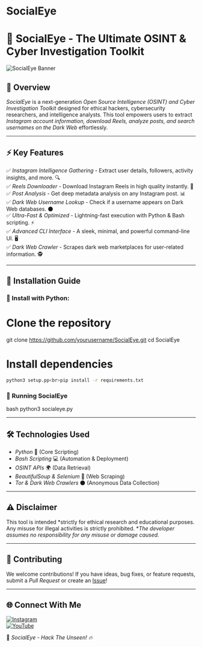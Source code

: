 # SocialEye
# 🚀 SocialEye - The Ultimate OSINT & Cyber Investigation Toolkit

![SocialEye Banner](https://raw.githubusercontent.com/errorsploit/SocialEye/refs/heads/main/WhatsApp%20Image%202025-02-22%20at%2011.45.50%20PM.jpeg)

## 🌟 Overview
*SocialEye* is a next-generation *Open Source Intelligence (OSINT) and Cyber Investigation Toolkit* designed for ethical hackers, cybersecurity researchers, and intelligence analysts. This tool empowers users to extract *Instagram account information, download Reels, analyze posts, and search usernames on the Dark Web* effortlessly. 

---

## ⚡ Key Features
✅ *Instagram Intelligence Gathering* - Extract user details, followers, activity insights, and more. 🔍  
✅ *Reels Downloader* - Download Instagram Reels in high quality instantly. 🎥  
✅ *Post Analysis* - Get deep metadata analysis on any Instagram post. 📊  
✅ *Dark Web Username Lookup* - Check if a username appears on Dark Web databases. 🌑  
✅ *Ultra-Fast & Optimized* - Lightning-fast execution with Python & Bash scripting. ⚡  
✅ *Advanced CLI Interface* - A sleek, minimal, and powerful command-line UI. 🖥️  
✅ *Dark Web Crawler* - Scrapes dark web marketplaces for user-related information. 🕵️  

---

## 📌 Installation Guide
### 🔧 Install with Python:

# Clone the repository
git clone https://github.com/yourusername/SocialEye.git
cd SocialEye

# Install dependencies
```bash
python3 setup.pp<br>pip install -r requirements.txt
```

### 🚀 Running SocialEye
bash
python3 socialeye.py


---

## 🛠️ Technologies Used
- *Python* 🐍 (Core Scripting)  
- *Bash Scripting* 💻 (Automation & Deployment)  
- *OSINT APIs* 🌍 (Data Retrieval)  
- *BeautifulSoup & Selenium* 🏹 (Web Scraping)  
- *Tor & Dark Web Crawlers* 🌑 (Anonymous Data Collection)  

---

## ⚠️ Disclaimer
This tool is intended *strictly for ethical research and educational purposes. Any misuse for illegal activities is strictly prohibited. **The developer assumes no responsibility for any misuse or damage caused.*

---

## 🤝 Contributing
We welcome contributions! If you have ideas, bug fixes, or feature requests, submit a *Pull Request* or create an [Issue](https://github.com/yourusername/SocialEye/issues)!

---

## 🌐 Connect With Me
[![Instagram](https://img.shields.io/badge/Instagram-%40its_Naresh-%23E4405F?style=for-the-badge&logo=instagram&logoColor=white)](https://www.instagram.com/ismart_nrh?igsh=MjJoejQ0ZjlwNmVv)  
[![YouTube](https://img.shields.io/badge/YouTube-Errorsploit-red?style=for-the-badge&logo=youtube)](https://www.youtube.com/@Error_sploit)  

🚀 *SocialEye - Hack The Unseen! 🔥*

